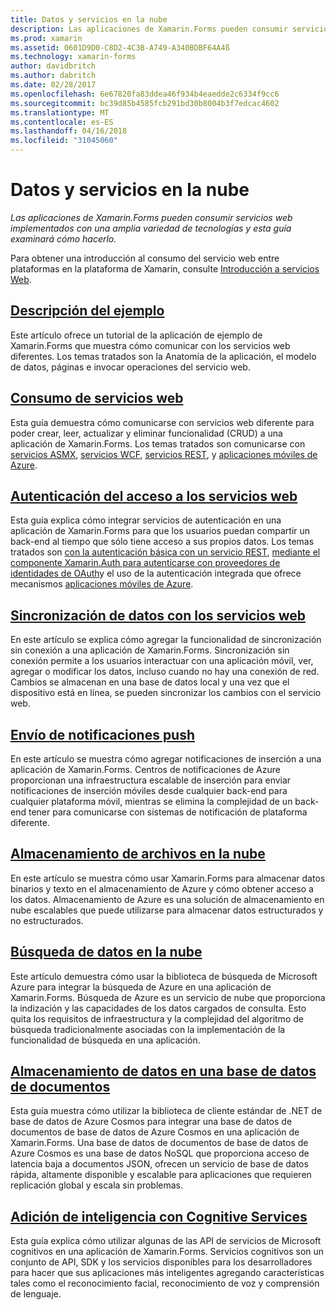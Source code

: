 ```yaml
---
title: Datos y servicios en la nube
description: Las aplicaciones de Xamarin.Forms pueden consumir servicios web implementados con una amplia variedad de tecnologías y esta guía examinará cómo hacerlo.
ms.prod: xamarin
ms.assetid: 0601D9D0-C8D2-4C3B-A749-A340BDBF64A4ß
ms.technology: xamarin-forms
author: davidbritch
ms.author: dabritch
ms.date: 02/28/2017
ms.openlocfilehash: 6e67820fa83ddea46f934b4eaedde2c6334f9cc6
ms.sourcegitcommit: bc39d85b4585fcb291bd30b8004b3f7edcac4602
ms.translationtype: MT
ms.contentlocale: es-ES
ms.lasthandoff: 04/16/2018
ms.locfileid: "31045060"
---
```

# <a name="data--cloud-services"></a>Datos y servicios en la nube

_Las aplicaciones de Xamarin.Forms pueden consumir servicios web implementados con una amplia variedad de tecnologías y esta guía examinará cómo hacerlo._

Para obtener una introducción al consumo del servicio web entre plataformas en la plataforma de Xamarin, consulte [Introducción a servicios Web](~/cross-platform/data-cloud/web-services/index.md).

## <a name="understanding-the-samplexamarin-formsdata-cloudwalkthroughmd"></a>[Descripción del ejemplo](~/xamarin-forms/data-cloud/walkthrough.md)

Este artículo ofrece un tutorial de la aplicación de ejemplo de Xamarin.Forms que muestra cómo comunicar con los servicios web diferentes. Los temas tratados son la Anatomía de la aplicación, el modelo de datos, páginas e invocar operaciones del servicio web.

## <a name="consuming-web-servicesxamarin-formsdata-cloudconsumingindexmd"></a>[Consumo de servicios web](~/xamarin-forms/data-cloud/consuming/index.md)

Esta guía demuestra cómo comunicarse con servicios web diferente para poder crear, leer, actualizar y eliminar funcionalidad (CRUD) a una aplicación de Xamarin.Forms. Los temas tratados son comunicarse con [servicios ASMX](consuming/asmx.md), [servicios WCF](consuming/wcf.md), [servicios REST](consuming/rest.md), y [aplicaciones móviles de Azure](consuming/azure.md).

## <a name="authenticating-access-to-web-servicesxamarin-formsdata-cloudauthenticationindexmd"></a>[Autenticación del acceso a los servicios web](~/xamarin-forms/data-cloud/authentication/index.md)

Esta guía explica cómo integrar servicios de autenticación en una aplicación de Xamarin.Forms para que los usuarios puedan compartir un back-end al tiempo que sólo tiene acceso a sus propios datos. Los temas tratados son [con la autenticación básica con un servicio REST](authentication/rest.md), [mediante el componente Xamarin.Auth para autenticarse con proveedores de identidades de OAuth](authentication/oauth.md)y el uso de la autenticación integrada que ofrece mecanismos [aplicaciones móviles de Azure](authentication/azure.md).

## <a name="synchronizing-data-with-web-servicessyncindexmd"></a>[Sincronización de datos con los servicios web](sync/index.md)

En este artículo se explica cómo agregar la funcionalidad de sincronización sin conexión a una aplicación de Xamarin.Forms. Sincronización sin conexión permite a los usuarios interactuar con una aplicación móvil, ver, agregar o modificar los datos, incluso cuando no hay una conexión de red. Cambios se almacenan en una base de datos local y una vez que el dispositivo está en línea, se pueden sincronizar los cambios con el servicio web.

## <a name="sending-push-notificationspush-notificationsindexmd"></a>[Envío de notificaciones push](push-notifications/index.md)

En este artículo se muestra cómo agregar notificaciones de inserción a una aplicación de Xamarin.Forms. Centros de notificaciones de Azure proporcionan una infraestructura escalable de inserción para enviar notificaciones de inserción móviles desde cualquier back-end para cualquier plataforma móvil, mientras se elimina la complejidad de un back-end tener para comunicarse con sistemas de notificación de plataforma diferente.

## <a name="storing-files-in-the-cloudstorageindexmd"></a>[Almacenamiento de archivos en la nube](storage/index.md)

En este artículo se muestra cómo usar Xamarin.Forms para almacenar datos binarios y texto en el almacenamiento de Azure y cómo obtener acceso a los datos. Almacenamiento de Azure es una solución de almacenamiento en nube escalables que puede utilizarse para almacenar datos estructurados y no estructurados.

## <a name="searching-data-in-the-cloudsearchindexmd"></a>[Búsqueda de datos en la nube](search/index.md)

Este artículo demuestra cómo usar la biblioteca de búsqueda de Microsoft Azure para integrar la búsqueda de Azure en una aplicación de Xamarin.Forms. Búsqueda de Azure es un servicio de nube que proporciona la indización y las capacidades de los datos cargados de consulta. Esto quita los requisitos de infraestructura y la complejidad del algoritmo de búsqueda tradicionalmente asociadas con la implementación de la funcionalidad de búsqueda en una aplicación.

## <a name="storing-data-in-a-document-databasecosmosdbindexmd"></a>[Almacenamiento de datos en una base de datos de documentos](cosmosdb/index.md)

Esta guía muestra cómo utilizar la biblioteca de cliente estándar de .NET de base de datos de Azure Cosmos para integrar una base de datos de documentos de base de datos de Azure Cosmos en una aplicación de Xamarin.Forms. Una base de datos de documentos de base de datos de Azure Cosmos es una base de datos NoSQL que proporciona acceso de latencia baja a documentos JSON, ofrecen un servicio de base de datos rápida, altamente disponible y escalable para aplicaciones que requieren replicación global y escala sin problemas.

## <a name="adding-intelligence-with-cognitive-servicescognitive-servicesindexmd"></a>[Adición de inteligencia con Cognitive Services](cognitive-services/index.md)

Esta guía explica cómo utilizar algunas de las API de servicios de Microsoft cognitivos en una aplicación de Xamarin.Forms. Servicios cognitivos son un conjunto de API, SDK y los servicios disponibles para los desarrolladores para hacer que sus aplicaciones más inteligentes agregando características tales como el reconocimiento facial, reconocimiento de voz y comprensión de lenguaje.
